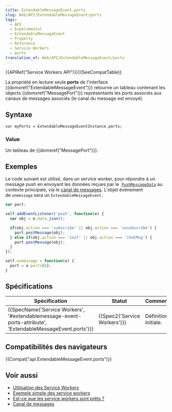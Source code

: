 ```yaml
---
title: ExtendableMessageEvent.ports
slug: Web/API/ExtendableMessageEvent/ports
tags:
  - API
  - Experimental
  - ExtendableMessageEvent
  - Property
  - Reference
  - Service Workers
  - ports
translation_of: Web/API/ExtendableMessageEvent/ports
---
```

{{APIRef("Service Workers API")}}{{SeeCompatTable}}

La propriété en lecture seule **ports** de l'interface {{domxref("ExtendableMessageEvent")}} retourne un tableau contenant les objects {{domxref("MessagePort")}} représentants les ports associés aux canaux de messages associés (le canal du message est envoyé).

## Syntaxe

    var myPorts = ExtendableMessageEventInstance.ports;

### Value

Un tableau de {{domxref("MessagePort")}}.

## Exemples

Le code suivant est utilisé, dans un service worker, pour répondre à un message push en envoyant les données reçues par le  [`PushMessageData`](/fr/docs/Web/API/PushMessageData) au contexte principale, via le [canal de messages](/en-US/docs/Web/API/Channel_Messaging_API). L'objet événement de `onmessage` sera un `ExtendableMessageEvent.`

```js
var port;

self.addEventListener('push', function(e) {
  var obj = e.data.json();

  if(obj.action === 'subscribe' || obj.action === 'unsubscribe') {
    port.postMessage(obj);
  } else if(obj.action === 'init' || obj.action === 'chatMsg') {
    port.postMessage(obj);
  }
});

self.onmessage = function(e) {
  port = e.ports[0];
}
```

## Spécifications

| Spécification                                                                                                                                    | Statut                               | Commentaire          |
| ------------------------------------------------------------------------------------------------------------------------------------------------ | ------------------------------------ | -------------------- |
| {{SpecName('Service Workers', '#extendablemessage-event-ports-attribute', 'ExtendableMessageEvent.ports')}} | {{Spec2('Service Workers')}} | Définition initiale. |

## Compatibilités des navigateurs

{{Compat("api.ExtendableMessageEvent.ports")}}

## Voir aussi

- [Utilisation des Service Workers](/en-US/docs/Web/API/ServiceWorker_API/Using_Service_Workers)
- [Exemple simple des service workers](https://github.com/mdn/sw-test)
- [Est-ce que les service workers sont prêts ?](https://jakearchibald.github.io/isserviceworkerready/)
- [Canal de messages](/en-US/docs/Web/API/Channel_Messaging_API)
